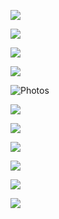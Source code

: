  

[![](HTML%20import/Attachments/facebook%201.png)](http://www.facebook.com/aikido.taintournon)

  

[](../index.html)[![](HTML%20import/Attachments/bouton-historique%2012.jpg)](../Historique/historique.html)

[](../Horaires/horaire.html)[![](HTML%20import/Attachments/bouton-horaire%2012.jpg)](../Horaires/horaire.html)

[![](HTML%20import/Attachments/bouton-stages%2012.jpg)](../Stages/stages.html)

![Photos](HTML%20import/Attachments/bouton-photos%2012.jpg)

[![](HTML%20import/Attachments/bouton-liens%2012.jpg)](../Liens/liens.html)

[](../index.html)[![](HTML%20import/Attachments/bouton-acceuil%2012.jpg)](../index.html)

[![](HTML%20import/Attachments/bouton-aikido--pour-qui%2012.jpg)](../Aikidopourqui/aikidopourqui.html)

[![](HTML%20import/Attachments/bouton-contacts%2012.jpg)](../Contact/contact.html)

![](../Index/barre-rouge.gif)

![](../Index/barre-bleu.gif)